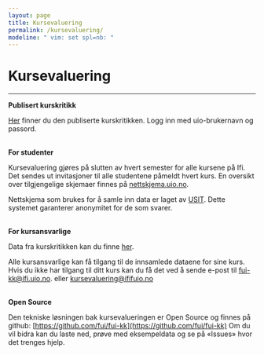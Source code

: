 ```yaml
---
layout: page
title: Kursevaluering
permalink: /kursevaluering/
modeline: " vim: set spl=nb: "
---
```


# Kursevaluering

---

**Publisert kurskritikk**

[Her](https://www.mn.uio.no/ifi/livet-rundt-studiene/organisasjoner/fui-kk/kursevaluering/)
finner du den publiserte kurskritikken. Logg inn med uio-brukernavn og passord.
<br><br>

**For studenter**

Kursevaluering gjøres på slutten av hvert semester for alle kursene på Ifi. Det
sendes ut invitasjoner til alle studentene påmeldt hvert kurs. En oversikt over
tilgjengelige skjemaer finnes på
[nettskjema.uio.no](https://nettskjema.uio.no/).

Nettskjema som brukes for å samle inn data er laget av [USIT](https://www.usit.uio.no/). Dette systemet garanterer anonymitet for de som svarer.
<br><br>

**For kursansvarlige**

Data fra kurskritikken kan du finne
[her](https://www.mn.uio.no/ifi/livet-rundt-studiene/organisasjoner/fui/info/kurs.html).

Alle kursansvarlige kan få tilgang til de innsamlede dataene for sine kurs.
Hvis du ikke har tilgang til ditt kurs kan du få det ved å sende e-post til
fui-kk@ifi.uio.no. eller kursevaluering@ififuio.no
<br><br>

**Open Source**

Den tekniske løsningen bak kursevalueringen er Open Source og finnes på github:
[https://github.com/fui/fui-kk](https://github.com/fui/fui-kk) Om du vil bidra
kan du laste ned, prøve med eksempeldata og se på «Issues» hvor det trenges
hjelp.
